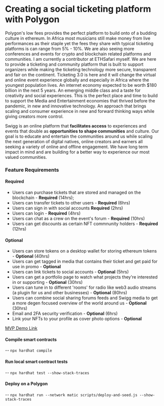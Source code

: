 # Creating a social ticketing platform with Polygon
Polygon's low fees provides the perfect platform to build onto of a budding culture in ethereum. In Africa most musicians still make money from live performances as their staple yet the fees they share with typical ticketing platforms is can range from 5% - 10%. We are also seeing more conferences and events for crypto and blockchain related platforms and communities. I am currently a contributor at ETHSafari myself. We are here to provide a ticketing and community platform that is built to support organizers while making the ticketing technology more secure, transparent and fair on the continent. Ticketing 3.0 is here and it will change the virtual and online event experience globally and especially in Africa where the youngest population lives. An internet economy expected to be worth $180 billion in the next 5 years.
An emerging middle class and a taste for creativity and social experiences. This is the perfect place and time to build to support the Media and Entertainment economies that thrived before the pandemic, in new and innovative technology. An approach that brings scaling and consumer experience in new and forward thinking ways while giving creators more control.

Swigg is an online platform that **facilitates access** to experiences and events that double as **opportunities to shape communities** and culture. Our goal is to educate and entertain the communities around us while scaling the next generation of digital natives, online creators and earners all seeking a variety of online and offline engagement. We have long term impact in mind and are building for a better way to experience our most valued communities.

### Feature Requirements
#### Required
- Users can purchase tickets that are stored and managed on the blockchain - **Required** (14hrs);
- Users can transfer tickets to other users - **Required** (6hrs)
- Users can sign in with social accounts **Required** (2hrs)
- Users can login - **Required** (4hrs)
- Users can chat as a crew on the event's forum - **Required** (10hrs)
- Users can get discounts as certain NFT commnunity holders - **Required** (12hrs)

#### Optional
- Users can store tokens on a desktop wallet for storing ethereum tokens - **Optional** (40hrs)
- Users can get tagged in media that contains their ticket and get paid for use in promo - **Optional**
- Users can link tickets to social accounts - **Optional** (5hrs)
- Users can get a portfolio page to watch what projects they're interested in or supporting - **Optional** (30hrs)
- Users can tune in to different 'rooms' for radio like web3 audio streams (a plugin for us and other businesses) - **Optional** (80hrs)
- Users can combine social sharing forums feeds and Swigg media to get a more degen focused overview of the world around us - **Optional** (30hrs)
- Email and 2FA security verification - **Optional** (6hrs)
- Link your NFTs to your profile as cover photo options -  **Optional**


[MVP Demo Link](https://swigg-38aa4.web.app)
#### Compile smart contracts

-- `npx hardhat compile`
#### Run local smart contract tests
-- `npx hardhat test --show-stack-traces`

#### Deploy on a Polygon
-- `npx hardhat run --network matic scripts/deploy-and-seed.js --show-stack-traces`
